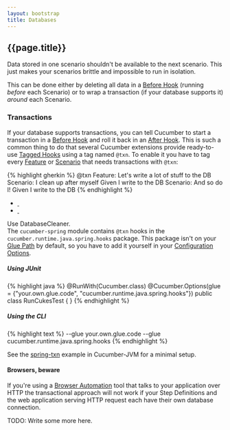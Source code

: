 ```yaml
---
layout: bootstrap
title: Databases
---
```

## {{page.title}}

Data stored in one scenario shouldn't be available to the next scenario. This just makes your scenarios brittle and impossible to run in isolation.

This can be done either by deleting all data in a [Before Hook](/hooks.html#before) (running _before_ each Scenario) or to wrap a transaction (if your database supports it) _around_ each Scenario.

### Transactions

If your database supports transactions, you can tell Cucumber to start a transaction in a [Before Hook](/hooks.html#before) and roll it back 
in an [After Hook](/hooks.html#after). This is such a common thing to do that several Cucumber extensions provide ready-to-use
[Tagged Hooks](/hooks.html#tagged-hooks) using a tag named `@txn`. To enable it you have to tag every [Feature](/gherkin.html#feature) or [Scenario](/gherkin.html#scenario) that needs transactions with `@txn`:

{% highlight gherkin %}
@txn
Feature: Let's write a lot of stuff to the DB
  Scenario: I clean up after myself
    Given I write to the DB
  Scenario: And so do I!
    Given I write to the DB
{% endhighlight %}

<ul class="nav nav-tabs">
  <li><a href="#txn-rails" data-toggle="tab" class="rails"><div>&nbsp;</div></a></li>
  <li><a href="#txn-spring" data-toggle="tab" class="spring"><div>&nbsp;</div></a></li>
</ul>

<div class="tab-content">
  <div class="tab-pane" id="txn-rails">
Use DatabaseCleaner.
  </div>
  <div class="tab-pane" id="txn-spring">
The <code>cucumber-spring</code> module contains <code>@txn</code> hooks in the <code>cucumber.runtime.java.spring.hooks</code> package.
This package isn't on your <a href="/api.html#glue-code">Glue Path</a> by default, so you have to add it yourself in your <a href="/api.html#configuration">Configuration Options</a>.

<h5>Using JUnit</h5>

{% highlight java %}
@RunWith(Cucumber.class)
@Cucumber.Options(glue = {"your.own.glue.code", "cucumber.runtime.java.spring.hooks"})
public class RunCukesTest {
}
{% endhighlight %}

<h5>Using the CLI</h5>

{% highlight text %}
--glue your.own.glue.code --glue cucumber.runtime.java.spring.hooks
{% endhighlight %}

See the <a href="https://github.com/cucumber/cucumber-jvm/tree/master/examples/spring-txn">spring-txn</a> example in Cucumber-JVM for a minimal setup.
  </div>
</div>

#### Browsers, beware

If you're using a [Browser Automation](/browser-automation.html) tool that talks to your application over HTTP the transactional approach
will not work if your Step Definitions and the web application serving HTTP request each have their own database connection.

TODO: Write some more here.